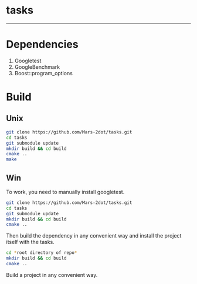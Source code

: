 # tasks
---  

# **Dependencies**  
1) Googletest
2) GoogleBenchmark
3) Boost::program_options
# **Build**  
## Unix   
```sh 
git clone https://github.com/Mars-2dot/tasks.git  
cd tasks  
git submodule update
mkdir build && cd build  
cmake ..  
make  
```
## Win
To work, you need to manually install googletest.
```sh
git clone https://github.com/Mars-2dot/tasks.git  
cd tasks
git submodule update
mkdir build && cd build
cmake ..  
```
Then build the dependency in any convenient way and install the project itself with the tasks.  
```sh
cd *root directory of repo*  
mkdir build && cd build  
cmake ..  
```
Build a project in any convenient way.

